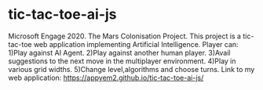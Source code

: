# tic-tac-toe-ai-js
Microsoft Engage 2020.
The Mars Colonisation Project.
This project is a tic-tac-toe web application implementing Artificial Intelligence.
Player can:
1)Play against AI Agent.
2)Play against another human player.
3)Avail suggestions to the next move in the multiplayer environment.
4)Play in various grid widths.
5)Change level,algorithms and choose turns.
Link to my web application:
https://appyem2.github.io/tic-tac-toe-ai-js/
